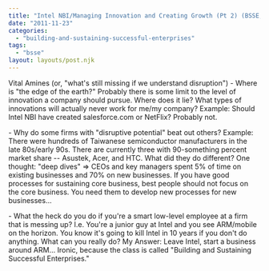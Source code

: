 ```yaml
---
title: "Intel NBI/Managing Innovation and Creating Growth (Pt 2) (BSSE, Tuesday, Week 12)"
date: "2011-11-23"
categories: 
  - "building-and-sustaining-successful-enterprises"
tags: 
  - "bsse"
layout: layouts/post.njk
---
```


Vital Amines (or, "what's still missing if we understand disruption") - Where is "the edge of the earth?" Probably there is some limit to the level of innovation a company should pursue. Where does it lie? What types of innovations will actually never work for me/my company? Example: Should Intel NBI have created salesforce.com or NetFlix? Probably not.

\- Why do some firms with "disruptive potential" beat out others? Example: There were hundreds of Taiwanese semiconductor manufacturers in the late 80s/early 90s. There are currently three with 90-something percent market share -- Asustek, Acer, and HTC. What did they do different? One thought: "deep dives" => CEOs and key managers spent 5% of time on existing businesses and 70% on new businesses. If you have good processes for sustaining core business, best people should not focus on the core business. You need them to develop new processes for new businesses...

\- What the heck do you do if you're a smart low-level employee at a firm that is messing up? I.e. You're a junior guy at Intel and you see ARM/mobile on the horizon. You know it's going to kill Intel in 10 years if you don't do anything. What can you really do? My Answer: Leave Intel, start a business around ARM... Ironic, because the class is called "Building and Sustaining Successful Enterprises."
